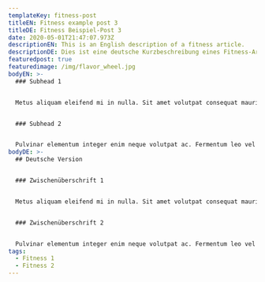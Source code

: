 ```yaml
---
templateKey: fitness-post
titleEN: Fitness example post 3
titleDE: Fitness Beispiel-Post 3
date: 2020-05-01T21:47:07.973Z
descriptionEN: This is an English description of a fitness article.
descriptionDE: Dies ist eine deutsche Kurzbeschreibung eines Fitness-Artikels.
featuredpost: true
featuredimage: /img/flavor_wheel.jpg
bodyEN: >-
  ### Subhead 1


  Metus aliquam eleifend mi in nulla. Sit amet volutpat consequat mauris. Nunc aliquet bibendum enim facilisis gravida neque convallis a. Erat nam at lectus urna duis. Massa vitae tortor condimentum lacinia quis vel. Tristique senectus et netus et malesuada fames ac turpis egestas. Ultrices sagittis orci a scelerisque purus semper eget duis at. Ac felis donec et odio pellentesque diam volutpat commodo. Nec feugiat in fermentum posuere urna nec tincidunt praesent semper. Odio aenean sed adipiscing diam donec adipiscing tristique risus.


  ### Subhead 2


  Pulvinar elementum integer enim neque volutpat ac. Fermentum leo vel orci porta non pulvinar neque. Ante metus dictum at tempor. Dignissim sodales ut eu sem integer vitae. Senectus et netus et malesuada fames. Cursus turpis massa tincidunt dui. Interdum varius sit amet mattis vulputate enim. Tincidunt arcu non sodales neque sodales. Risus nec feugiat in fermentum posuere urna nec tincidunt. Dignissim suspendisse in est ante in nibh mauris. Sed sed risus pretium quam. Mattis rhoncus urna neque viverra justo nec ultrices. Tincidunt id aliquet risus feugiat. Amet commodo nulla facilisi nullam vehicula ipsum a arcu cursus. Accumsan tortor posuere ac ut consequat semper viverra nam. Non curabitur gravida arcu ac tortor dignissim convallis aenean. Purus gravida quis blandit turpis cursus. Purus viverra accumsan in nisl nisi scelerisque. Euismod elementum nisi quis eleifend.
bodyDE: >-
  ## Deutsche Version


  ### Zwischenüberschrift 1


  Metus aliquam eleifend mi in nulla. Sit amet volutpat consequat mauris. Nunc aliquet bibendum enim facilisis gravida neque convallis a. Erat nam at lectus urna duis. Massa vitae tortor condimentum lacinia quis vel. Tristique senectus et netus et malesuada fames ac turpis egestas. Ultrices sagittis orci a scelerisque purus semper eget duis at. Ac felis donec et odio pellentesque diam volutpat commodo. Nec feugiat in fermentum posuere urna nec tincidunt praesent semper. Odio aenean sed adipiscing diam donec adipiscing tristique risus.


  ### Zwischenüberschrift 2


  Pulvinar elementum integer enim neque volutpat ac. Fermentum leo vel orci porta non pulvinar neque. Ante metus dictum at tempor. Dignissim sodales ut eu sem integer vitae. Senectus et netus et malesuada fames. Cursus turpis massa tincidunt dui. Interdum varius sit amet mattis vulputate enim. Tincidunt arcu non sodales neque sodales. Risus nec feugiat in fermentum posuere urna nec tincidunt. Dignissim suspendisse in est ante in nibh mauris. Sed sed risus pretium quam. Mattis rhoncus urna neque viverra justo nec ultrices. Tincidunt id aliquet risus feugiat. Amet commodo nulla facilisi nullam vehicula ipsum a arcu cursus. Accumsan tortor posuere ac ut consequat semper viverra nam. Non curabitur gravida arcu ac tortor dignissim convallis aenean. Purus gravida quis blandit turpis cursus. Purus viverra accumsan in nisl nisi scelerisque. Euismod elementum nisi quis eleifend.
tags:
  - Fitness 1
  - Fitness 2
---
```

